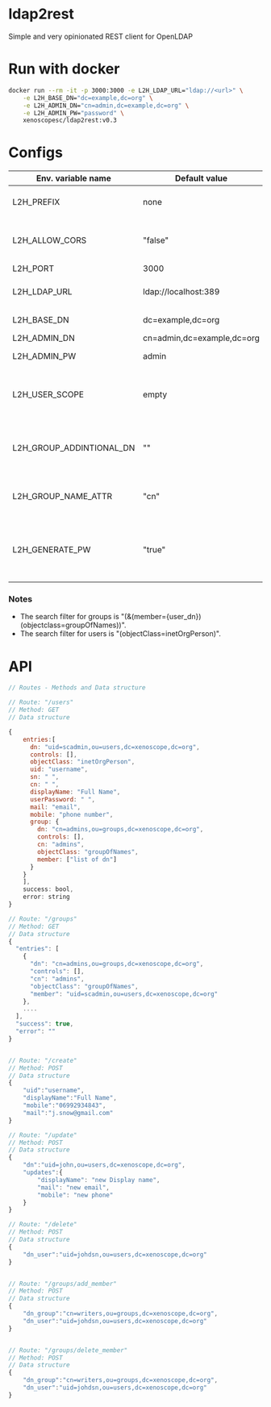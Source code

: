 # ldap2rest
Simple and very opinionated REST client for OpenLDAP

# Run with docker

```bash
docker run --rm -it -p 3000:3000 -e L2H_LDAP_URL="ldap://<url>" \
	-e L2H_BASE_DN="dc=example,dc=org" \
	-e L2H_ADMIN_DN="cn=admin,dc=example,dc=org" \
	-e L2H_ADMIN_PW="password" \
	xenoscopesc/ldap2rest:v0.3
```

# Configs

| Env. variable name | Default value | Notes |
|--------------------|---------------|-------|
|L2H_PREFIX          | none          | prefix to use behind a proxy| 
|L2H_ALLOW_CORS      | "false"       | if to allow cors and put response headers| 
|L2H_PORT            | 3000          | listen on port |
|L2H_LDAP_URL        | ldap://localhost:389 | ldap server full url including port |
|L2H_BASE_DN         | dc=example,dc=org | base DN for searches |
|L2H_ADMIN_DN        | cn=admin,dc=example,dc=org | DN of admin |
|L2H_ADMIN_PW        | admin | password of admin |
|L2H_USER_SCOPE      | empty | additional organization unit for users, for example "ou=Persons"|
|L2H_GROUP_ADDINTIONAL_DN| "" | additional dn to add to group, example "ou=groups"|
|L2H_GROUP_NAME_ATTR| "cn" | attribute that holds the name of the group|
|L2H_GENERATE_PW| "true" | defines if to generate a random password when creating user.|

### Notes

- The search filter for groups is "(&(member={user_dn})(objectclass=groupOfNames))".
- The search filter for users is "(objectClass=inetOrgPerson)".

# API

```js
// Routes - Methods and Data structure

// Route: "/users"
// Method: GET
// Data structure

{
    entries:[
      dn: "uid=scadmin,ou=users,dc=xenoscope,dc=org",
      controls: [],
      objectClass: "inetOrgPerson",
      uid: "username",
      sn: " ",
      cn: " ",
      displayName: "Full Name",
      userPassword: " ",
      mail: "email",
      mobile: "phone number",
      group: {
        dn: "cn=admins,ou=groups,dc=xenoscope,dc=org",
        controls: [],
        cn: "admins",
        objectClass: "groupOfNames",
        member: ["list of dn"]
      }
    }
    ], 
    success: bool, 
    error: string   
}  

// Route: "/groups"
// Method: GET
// Data structure
{
  "entries": [
    {
      "dn": "cn=admins,ou=groups,dc=xenoscope,dc=org",
      "controls": [],
      "cn": "admins",
      "objectClass": "groupOfNames",
      "member": "uid=scadmin,ou=users,dc=xenoscope,dc=org"
    },
    ....
  ],
  "success": true,
  "error": ""
}


// Route: "/create"
// Method: POST
// Data structure
{
	"uid":"username",
	"displayName":"Full Name",
	"mobile":"06992934843",
	"mail":"j.snow@gmail.com"
}

// Route: "/update"
// Method: POST
// Data structure
{
	"dn":"uid=john,ou=users,dc=xenoscope,dc=org",
	"updates":{
		"displayName": "new Display name",
		"mail": "new email",
		"mobile": "new phone"
	}
}

// Route: "/delete"
// Method: POST
// Data structure
{
	"dn_user":"uid=johdsn,ou=users,dc=xenoscope,dc=org"
}


// Route: "/groups/add_member"
// Method: POST
// Data structure
{
	"dn_group":"cn=writers,ou=groups,dc=xenoscope,dc=org",
	"dn_user":"uid=johdsn,ou=users,dc=xenoscope,dc=org"
}


// Route: "/groups/delete_member"
// Method: POST
// Data structure
{
	"dn_group":"cn=writers,ou=groups,dc=xenoscope,dc=org",
	"dn_user":"uid=johdsn,ou=users,dc=xenoscope,dc=org"
}
```
